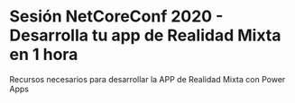 # Sesión NetCoreConf 2020 - Desarrolla tu app de Realidad Mixta en 1 hora
Recursos necesarios para desarrollar la APP de Realidad Mixta con Power Apps
